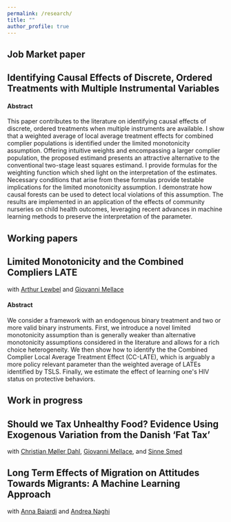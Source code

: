 ```yaml
---
permalink: /research/
title: ""
author_profile: true
---
```



Job Market paper
------

## Identifying Causal Effects of Discrete, Ordered Treatments with Multiple Instrumental Variables

#### Abstract

This paper contributes to the literature on identifying causal effects of discrete, ordered treatments when multiple instruments are available. I show that a weighted average of local average treatment effects for combined complier populations is identified under the limited monotonicity assumption.  Offering intuitive weights and encompassing a larger complier population, the proposed estimand presents an attractive alternative to the conventional two-stage least squares estimand.
I provide formulas for the weighting function which shed light on the interpretation of the estimates. Necessary conditions that arise from these formulas provide testable implications for the limited monotonicity assumption. I demonstrate how causal forests can be used to detect local violations of this assumption. The results are implemented in an application of the effects of community nurseries on child health outcomes, leveraging recent advances in machine learning methods to preserve the interpretation of the parameter.



Working papers
------

## Limited Monotonicity and the Combined Compliers LATE

with [Arthur Lewbel](https://sites.google.com/bc.edu/arthur-lewbel/home) and [Giovanni Mellace](https://sites.google.com/site/giovannimellace/)

#### Abstract

We consider a framework with an endogenous binary treatment and two or more valid binary instruments.
First, we introduce a novel limited monotonicity assumption than is generally weaker than alternative monotonicity assumptions considered in the literature and allows for a rich choice heterogeneity. We then show how to identify the the Combined Complier Local Average Treatment Effect (CC-LATE), which is arguably a more policy relevant parameter than the weighted average of LATEs identified by TSLS. Finally, we estimate the effect of learning one's HIV status on protective behaviors.

Work in progress
------

## Should we Tax Unhealthy Food? Evidence Using Exogenous Variation from the Danish ‘Fat Tax’

with [Christian Møller Dahl](https://portal.findresearcher.sdu.dk/en/persons/christian-m%C3%B8ller-dahl), [Giovanni Mellace](https://sites.google.com/site/giovannimellace/), and [Sinne Smed](https://ifro.ku.dk/english/staff/?pure=en%2Fpersons%2Fsinne-smed(1eeed0bc-bded-473c-bd06-98706e028225).html)

## Long Term Effects of Migration on Attitudes Towards Migrants: A Machine Learning Approach

with [Anna Baiardi](https://annabaiardi.weebly.com/) and [Andrea Naghi](https://sites.google.com/view/anaghi/home)
